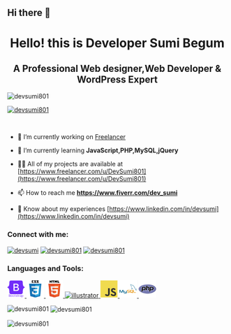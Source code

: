 ## Hi there 👋

<!--
**DevSumi801/DevSumi801** is a ✨ _special_ ✨ repository because its `README.md` (this file) appears on your GitHub profile.

Here are some ideas to get you started:

- 🔭 I’m currently working on ...
- 🌱 I’m currently learning ...
- 👯 I’m looking to collaborate on ...
- 🤔 I’m looking for help with ...
- 💬 Ask me about ...
- 📫 How to reach me: ...
- 😄 Pronouns: ...
- ⚡ Fun fact: ...
-->



<h1 align="center"> Hello! this is Developer Sumi Begum</h1>
<h2 align="center">A Professional Web designer,Web Developer & WordPress Expert</h2>

<p align="left"> <img src="https://komarev.com/ghpvc/?username=devsumi801&label=Profile%20views&color=0e75b6&style=flat" alt="devsumi801" /> </p>

<p align="left"> <a href="https://github.com/ryo-ma/github-profile-trophy"><img src="https://github-profile-trophy.vercel.app/?username=devsumi801" alt="devsumi801" /></a> </p>

<p align="left"> <a href="https://twitter.com/" target="blank"><img src="https://img.shields.io/twitter/follow/?logo=twitter&style=for-the-badge" alt="" /></a> </p>

- 🔭 I’m currently working on [Freelancer](https://www.freelancer.com/u/DevSumi801)

- 🌱 I’m currently learning **JavaScript,PHP,MySQL,jQuery**

- 👨‍💻 All of my projects are available at [https://www.freelancer.com/u/DevSumi801](https://www.freelancer.com/u/DevSumi801)

- 📫 How to reach me **https://www.fiverr.com/dev_sumi**

- 📄 Know about my experiences [https://www.linkedin.com/in/devsumi](https://www.linkedin.com/in/devsumi)

<h3 align="left">Connect with me:</h3>
<p align="left">
<a href="https://linkedin.com/in/devsumi" target="blank"><img align="center" src="https://raw.githubusercontent.com/rahuldkjain/github-profile-readme-generator/master/src/images/icons/Social/linked-in-alt.svg" alt="devsumi" height="30" width="40" /></a>
<a href="https://fb.com/devsumi801" target="blank"><img align="center" src="https://raw.githubusercontent.com/rahuldkjain/github-profile-readme-generator/master/src/images/icons/Social/facebook.svg" alt="devsumi801" height="30" width="40" /></a>
<a href="https://instagram.com/devsumi801" target="blank"><img align="center" src="https://raw.githubusercontent.com/rahuldkjain/github-profile-readme-generator/master/src/images/icons/Social/instagram.svg" alt="devsumi801" height="30" width="40" /></a>
</p>

<h3 align="left">Languages and Tools:</h3>
<p align="left"> <a href="https://getbootstrap.com" target="_blank" rel="noreferrer"> <img src="https://raw.githubusercontent.com/devicons/devicon/master/icons/bootstrap/bootstrap-plain-wordmark.svg" alt="bootstrap" width="40" height="40"/> </a> <a href="https://www.w3schools.com/css/" target="_blank" rel="noreferrer"> <img src="https://raw.githubusercontent.com/devicons/devicon/master/icons/css3/css3-original-wordmark.svg" alt="css3" width="40" height="40"/> </a> <a href="https://www.w3.org/html/" target="_blank" rel="noreferrer"> <img src="https://raw.githubusercontent.com/devicons/devicon/master/icons/html5/html5-original-wordmark.svg" alt="html5" width="40" height="40"/> </a> <a href="https://www.adobe.com/in/products/illustrator.html" target="_blank" rel="noreferrer"> <img src="https://www.vectorlogo.zone/logos/adobe_illustrator/adobe_illustrator-icon.svg" alt="illustrator" width="40" height="40"/> </a> <a href="https://developer.mozilla.org/en-US/docs/Web/JavaScript" target="_blank" rel="noreferrer"> <img src="https://raw.githubusercontent.com/devicons/devicon/master/icons/javascript/javascript-original.svg" alt="javascript" width="40" height="40"/> </a> <a href="https://www.mysql.com/" target="_blank" rel="noreferrer"> <img src="https://raw.githubusercontent.com/devicons/devicon/master/icons/mysql/mysql-original-wordmark.svg" alt="mysql" width="40" height="40"/> </a> <a href="https://www.php.net" target="_blank" rel="noreferrer"> <img src="https://raw.githubusercontent.com/devicons/devicon/master/icons/php/php-original.svg" alt="php" width="40" height="40"/> </a> </p>

<p><img align="left" src="https://github-readme-stats.vercel.app/api/top-langs?username=devsumi801&show_icons=true&locale=en&layout=compact" alt="devsumi801" /></p>

<p>&nbsp;<img align="center" src="https://github-readme-stats.vercel.app/api?username=devsumi801&show_icons=true&locale=en" alt="devsumi801" /></p>

<p><img align="center" src="https://github-readme-streak-stats.herokuapp.com/?user=devsumi801&" alt="devsumi801" /></p>
